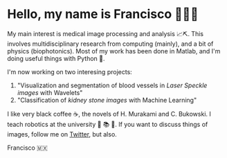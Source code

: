 # Hello, my name is Francisco 👨🏾‍💻

My main interest is medical image processing and analysis 📈⛏️. This involves multidisciplinary research from computing (mainly), and a bit of physics (biophotonics). Most of my work has been done in Matlab, and I'm doing useful things with Python 🐍. 

I'm now working on two interesing projects: 
  1. "Visualization and segmentation of blood vessels in *Laser Speckle images* with Wavelets"
  2. "Classification of *kidney stone images* with Machine Learning"

I like very black coffee ☕, the novels of H. Murakami and C. Bukowski. I teach robotics at the university 🤖 📚 🎒. If you want to discuss things of images, follow me on [Twitter](https://twitter.com/Friscolt), but also. 

Francisco 🇲🇽
